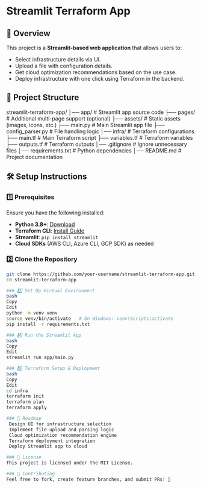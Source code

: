 # Streamlit Terraform App

## 🚀 Overview
This project is a **Streamlit-based web application** that allows users to:
- Select infrastructure details via UI.
- Upload a file with configuration details.
- Get cloud optimization recommendations based on the use case.
- Deploy infrastructure with one click using Terraform in the backend.

## 📁 Project Structure
streamlit-terraform-app/ 
  │── app/ # Streamlit app source code
  ├── pages/ # Additional multi-page support (optional) 
  ├── assets/ # Static assets (images, icons, etc.) 
  ├── main.py # Main Streamlit app file 
  ├── config_parser.py # File handling logic 
  │── infra/ # Terraform configurations 
  ├── main.tf # Main Terraform script
  ├── variables.tf # Terraform variables
  ├── outputs.tf # Terraform outputs 
  │── .gitignore # Ignore unnecessary files 
  │── requirements.txt # Python dependencies 
  │── README.md # Project documentation

  
## 🛠️ Setup Instructions

### 1️⃣ Prerequisites
Ensure you have the following installed:
- **Python 3.8+**: [Download](https://www.python.org/downloads/)
- **Terraform CLI**: [Install Guide](https://developer.hashicorp.com/terraform/tutorials/aws-get-started/install-cli)
- **Streamlit**: `pip install streamlit`
- **Cloud SDKs** (AWS CLI, Azure CLI, GCP SDK) as needed

### 2️⃣ Clone the Repository
```bash
git clone https://github.com/your-username/streamlit-terraform-app.git
cd streamlit-terraform-app

### 3️⃣ Set Up Virtual Environment
bash
Copy
Edit
python -m venv venv
source venv/bin/activate   # On Windows: venv\Scripts\activate
pip install -r requirements.txt

### 4️⃣ Run the Streamlit App
bash
Copy
Edit
streamlit run app/main.py

### 5️⃣ Terraform Setup & Deployment
bash
Copy
Edit
cd infra
terraform init
terraform plan
terraform apply

### 🚧 Roadmap
 Design UI for infrastructure selection
 Implement file upload and parsing logic
 Cloud optimization recommendation engine
 Terraform deployment integration
 Deploy Streamlit app to cloud

### 📜 License
This project is licensed under the MIT License.

### 🤝 Contributing
Feel free to fork, create feature branches, and submit PRs! 🚀
